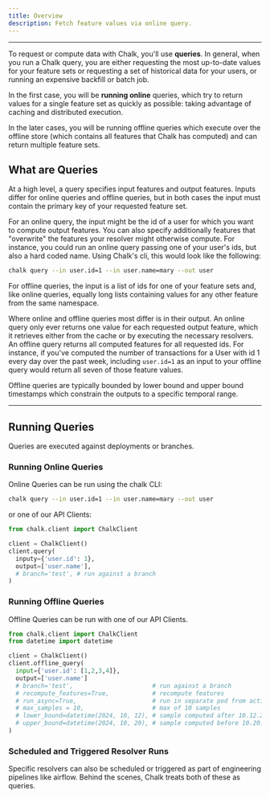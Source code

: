```yaml
---
title: Overview
description: Fetch feature values via online query.
---
```


---

To request or compute data with Chalk, you'll use **queries**. In general,
when you run a Chalk query, you are either requesting the most up-to-date
values for your feature sets or requesting a set of historical data
for your users, or running an expensive backfill or batch job.

In the first case, you will be **running online** queries, which try to
return values for a single feature set as quickly as possible: taking
advantage of caching and distributed execution.

In the later cases, you will be running offline queries which execute
over the offline store (which contains all features that Chalk has
computed) and can return multiple feature sets.

## What are Queries

At a high level, a query specifies input features and output features.
Inputs differ for online queries and offline queries, but in both
cases the input must contain the primary key of your requested feature set.

For an online query, the input might be the id of a user for which you want to
compute output features. You can also specify additionally features
that "overwrite" the features your resolver might otherwise compute. For instance,
you could run an online query passing one of your user's ids, but also
a hard coded name. Using Chalk's cli, this would look like the following:

```sh
chalk query --in user.id=1 --in user.name=mary --out user
```

For offline queries, the input is a list of ids for one of your feature
sets and, like online queries, equally long lists containing values
for any other feature from the same namespace.

Where online and offline queries most differ is in their output. An online
query only ever returns one value for each requested output feature, which
it retrieves either from the cache or by executing the necessary resolvers.
An offline query returns all computed features for all requested ids. For instance,
if you've computed the number of transactions for a User with id 1 every day
over the past week, including `user.id=1` as an input to your offline query
would return all seven of those feature values.

Offline queries are typically bounded by lower bound and upper bound timestamps
which constrain the outputs to a specific temporal range.

---

## Running Queries

Queries are executed against deployments or branches.

### Running Online Queries

Online Queries can be run using the chalk CLI:

```bash
chalk query --in user.id=1 --in user.name=mary --out user
```

or one of our API Clients:

```python
from chalk.client import ChalkClient

client = ChalkClient()
client.query(
  inputy={'user.id': 1},
  output=['user.name'],
  # branch='test', # run against a branch
)
```

### Running Offline Queries

Offline Queries can be run with one of our API Clients.

```python
from chalk.client import ChalkClient
from datetime import datetime

client = ChalkClient()
client.offline_query(
  input={'user.id': [1,2,3,4]},
  output=['user.name']
  # branch='test',                      # run against a branch
  # recompute_features=True,            # recompute features
  # run_async=True,                     # run in separate pod from active deployment
  # max_samples = 10,                   # max of 10 samples
  # lower_bound=datetime(2024, 10, 12), # sample computed after 10.12.2024
  # upper_bound=datetime(2024, 10, 20), # sample computed before 10.20.2024
)
```

### Scheduled and Triggered Resolver Runs

Specific resolvers can also be scheduled or triggered as part of engineering
pipelines like airflow. Behind the scenes, Chalk treats both of these as queries.
